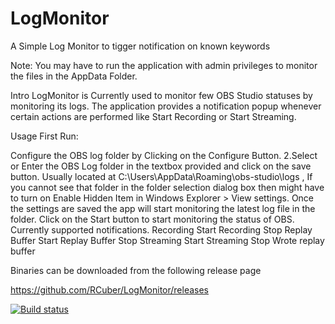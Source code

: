 # LogMonitor
A Simple Log Monitor to tigger notification on known keywords

Note: You may have to run the application with admin privileges to monitor the files in the AppData Folder.

Intro LogMonitor is Currently used to monitor few OBS Studio statuses by monitoring its logs. The application provides a notification popup whenever certain actions are performed like Start Recording or Start Streaming.

Usage First Run:

Configure the OBS log folder by Clicking on the Configure Button. 2.Select or Enter the OBS Log folder in the textbox provided and click on the save button. Usually located at C:\Users<UserName>\AppData\Roaming\obs-studio\logs , If you cannot see that folder in the folder selection dialog box then might have to turn on Enable Hidden Item in Windows Explorer > View settings.
Once the settings are saved the app will start monitoring the latest log file in the folder.
Click on the Start button to start monitoring the status of OBS.
Currently supported notifications. 
Recording Start 
Recording Stop 
Replay Buffer 
Start Replay 
Buffer Stop 
Streaming Start 
Streaming Stop 
Wrote replay buffer

Binaries can be downloaded from the following release page

https://github.com/RCuber/LogMonitor/releases


[![Build status](https://ci.appveyor.com/api/projects/status/0x348rk753h0aumu?svg=true)](https://ci.appveyor.com/project/RCuber/logmonitor)
